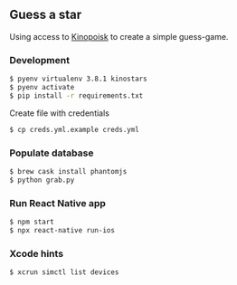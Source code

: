 ## Guess a star

Using access to [Kinopoisk](https://www.kinopoisk.ru/) to create a simple guess-game.


### Development

```bash
$ pyenv virtualenv 3.8.1 kinostars
$ pyenv activate
$ pip install -r requirements.txt
```

Create file with credentials

```bash
$ cp creds.yml.example creds.yml
```

### Populate database

```bash
$ brew cask install phantomjs
$ python grab.py
```

### Run React Native app

```bash
$ npm start
$ npx react-native run-ios
```

### Xcode hints

```bash
$ xcrun simctl list devices
```
